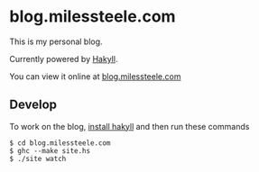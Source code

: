 # blog.milessteele.com

This is my personal blog.

Currently powered by [Hakyll](http://jaspervdj.be/hakyll).

You can view it online at [blog.milessteele.com](http://blog.milessteele.com)

## Develop

To work on the blog, [install hakyll](http://jaspervdj.be/hakyll/tutorials/01-installation.html)
and then run these commands

    $ cd blog.milessteele.com
    $ ghc --make site.hs
    $ ./site watch

